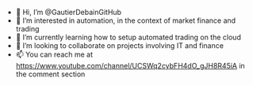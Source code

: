 - 👋 Hi, I’m @GautierDebainGitHub
- 👀 I’m interested in automation, in the context of market finance and trading
- 🌱 I’m currently learning how to setup automated trading on the cloud
- 💞️ I’m looking to collaborate on projects involving IT and finance
- 📫 You can reach me at https://www.youtube.com/channel/UCSWq2cybFH4dO_gJH8R45iA in the comment section

<!---
GautierDebainGitHub/GautierDebainGitHub is a ✨ special ✨ repository because its `README.md` (this file) appears on your GitHub profile.
You can click the Preview link to take a look at your changes.
--->
